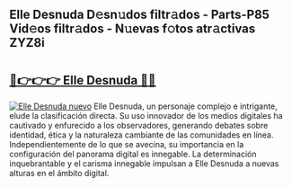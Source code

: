 ## Elle Desnuda D𝚎sn𝚞dos filtr𝚊dos - Parts-P85 Vid𝚎os filtr𝚊dos - N𝚞evas f𝚘tos atr𝚊ctivas ZYZ8i

# <h2><a href="http://mbcjma.tromn.icu/?c=Elle+Desnuda">🔗👉👉👉 Elle Desnuda 🔗🔗</a></h2>

[![Elle Desnuda nuevo](https://i.imgur.com/pEAQMta.gif)](http://mbcjma.tromn.icu/?c=Elle+Desnuda)
Elle Desnuda, un personaje complejo e intrigante, elude la clasificación directa. Su uso innovador de los medios digitales ha cautivado y enfurecido a los observadores, generando debates sobre identidad, ética y la naturaleza cambiante de las comunidades en línea. Independientemente de lo que se avecina, su importancia en la configuración del panorama digital es innegable. La determinación inquebrantable y el carisma innegable impulsan a Elle Desnuda a nuevas alturas en el ámbito digital.
